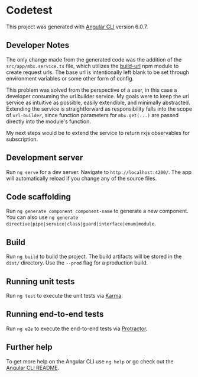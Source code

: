 # Codetest

This project was generated with [Angular CLI](https://github.com/angular/angular-cli) version 6.0.7.

## Developer Notes

The only change made from the generated code was the addition of the `src/app/mbx.service.ts` file, which utilizes the [build-url](https://www.npmjs.com/package/build-url) npm module to create request urls. The base url is intentionally left blank to be set through environment variables or some other form of config.

This problem was solved from the perspective of a user, in this case a developer consuming the url builder service. My goals were to keep the url service as intuitive as possible, easily extendible, and minimally abstracted. Extending the service is straightforward as responsibility falls into the scope of `url-builder`, since function parameters for `mbx.get(...)` are passed directly into the module's function.

My next steps would be to extend the service to return rxjs observables for subscription.

## Development server

Run `ng serve` for a dev server. Navigate to `http://localhost:4200/`. The app will automatically reload if you change any of the source files.

## Code scaffolding

Run `ng generate component component-name` to generate a new component. You can also use `ng generate directive|pipe|service|class|guard|interface|enum|module`.

## Build

Run `ng build` to build the project. The build artifacts will be stored in the `dist/` directory. Use the `--prod` flag for a production build.

## Running unit tests

Run `ng test` to execute the unit tests via [Karma](https://karma-runner.github.io).

## Running end-to-end tests

Run `ng e2e` to execute the end-to-end tests via [Protractor](http://www.protractortest.org/).

## Further help

To get more help on the Angular CLI use `ng help` or go check out the [Angular CLI README](https://github.com/angular/angular-cli/blob/master/README.md).

